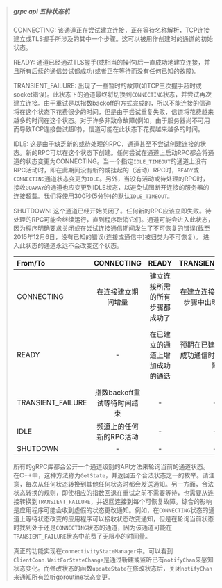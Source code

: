 >##### grpc api 五种状态机
>
>CONNECTING: 该通道正在尝试建立连接，正在等待名称解析，TCP连接建立或TLS握手所涉及的其中一个步骤。这可以被用作创建时的通道的初始状态。
>
>READY: 通道已经通过TLS握手(或相当的操作)后一直成功地建立连接，并且所有后续的通信尝试都成功(或者正在等待而没有任何已知的故障)。
>
>TRANSIENT_FAILURE: 出现了一些暂时的故障(如TCP三次握手超时或socket错误)。此状态下的通道最终将切换到`CONNECTING`状态，并尝试再次建立连接。由于重试是以指数backoff的方式完成的，所以不能连接的信道将在这个状态下花费很少的时间，但是由于尝试重复失败，信道将花费越来越多的时间在这个状态。对于许多非致命故障(例如，由于服务器尚不可用而导致TCP连接尝试超时)，信道可能在此状态下花费越来越多的时间。
>
>IDLE: 这是由于缺乏新的或待处理的RPC，通道甚至不尝试创建连接的状态。新的RPC可以在这个状态下创建。任何尝试在通道上启动RPC都会将通道的状态变更为CONNECTING。当一个指定`IDLE_TIMEOUT`的通道上没有RPC活动时，即在此期间没有新的或挂起的（活动）RPC时，`READY`或`CONNECTING`通道状态变更为`IDLE`。另外，当没有活动或待处理的RPC时，接收`GOAWAY`的通道也应变更到IDLE状态，以避免试图断开连接的服务器的连接超载。我们将使用300秒(5分钟)的默认`IDLE_TIMEOUT`。
>
>SHUTDOWN: 这个通道已经开始关闭了。任何新的RPC应该立即失败。待处理的RPC可能会继续运行，直到程序取消它们。通道可能会进入此状态，因为程序明确要求关闭或在尝试连接通信期间发生了不可恢复的错误(截至2015年12月6日，没有已知的错误(连接或通信中)被归类为不可恢复)。 进入此状态的通道永远不会改变这个状态。
>
>| From/To           |         CONNECTING          |             READY              |             TRANSIENT_FAILURE              |                             IDLE                             |     SHUTDOWN     |
>| :---------------- | :-------------------------: | :----------------------------: | :----------------------------------------: | :----------------------------------------------------------: | :--------------: |
>| CONNECTING        |     在连接建立期间增量      | 建立连接所需的所有步骤都成功了 |   在建立连接所需的任何步骤中出现任何故障   |             通道上没有RPC活动直到`IDLE_TIMEOUT`              | 程序触发shutdown |
>| READY             |              -              | 在已建立的通道上增加成功的通话 | 预期在已建立的通道上成功通信时遇到任何故障 | 没有活动或待处理的RPC时接收`GOAWAY`或没有待处理的RPC直到`IDLE_TIMEOUT` | 程序触发shutdown |
>| TRANSIENT_FAILURE | 指数backoff重试等待时间结束 |               -                |                     -                      |                              -                               | 程序触发shutdown |
>| IDLE              |   频道上的任何新的RPC活动   |               -                |                     -                      |                              -                               | 程序触发shutdown |
>| SHUTDOWN          |              -              |               -                |                     -                      |                              -                               |        -         |
>
> 
>
>所有的gRPC库都会公开一个通道级别的API方法来轮询当前的通道状态。在C++中，这种方法称为`GetState`，并返回五个合法状态之一的枚举。请注意，每次从任何状态转换到其他任何状态时都会发送通知。另一方面，合法状态转换的规则，即使相应的指数回退在重试之前不需要等待，也需要从连接转换到`TRANSIENT_FAILURE`，并返回连接到每个可恢复故障。综合的影响是应用程序可能会收到虚假的状态更改通知。例如，在`CONNECTING`状态的通道上等待状态改变的应用程序可以接收状态改变通知，但是在轮询当前状态时找到处于还是`CONNECTING`状态的通道，因为该通道可能在`TRANSIENT_FAILURE`状态中花费了无限小的时间量。
>
>真正的功能实现在`connectivityStateManager`中。可以看到`ClientConn.WaitForStateChange`是通过新建或监听已有`notifyChan`来感知状态变化。而修改状态的函数`updateState`在修改状态后，关闭`notifyChan`来通知所有监听goroutine状态变更。



